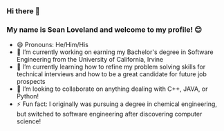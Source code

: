 ### Hi there 👋
### My name is Sean Loveland and welcome to my profile! 😊

- 😄 Pronouns: He/Him/His
- 🔭 I’m currently working on earning my Bachelor's degree in Software Engineering from the University of California, Irvine
- 🌱 I’m currently learning how to refine my problem solving skills for technical interviews and how to be a great candidate for future job prospects
- 👯 I’m looking to collaborate on anything dealing with C++, JAVA, or Python!
- ⚡ Fun fact: I originally was pursuing a degree in chemical engineering, but switched to software engineering after discovering computer science!
<!--
**sgloveland/sgloveland** is a ✨ _special_ ✨ repository because its `README.md` (this file) appears on your GitHub profile.

Here are some ideas to get you started:

- 🔭 I’m currently working on 
- 🌱 I’m currently learning ...
- 👯 I’m looking to collaborate on ...
- 🤔 I’m looking for help with ...
- 💬 Ask me about ...
- 📫 How to reach me: ...
- 😄 Pronouns: ...
- ⚡ Fun fact: ...
-->
